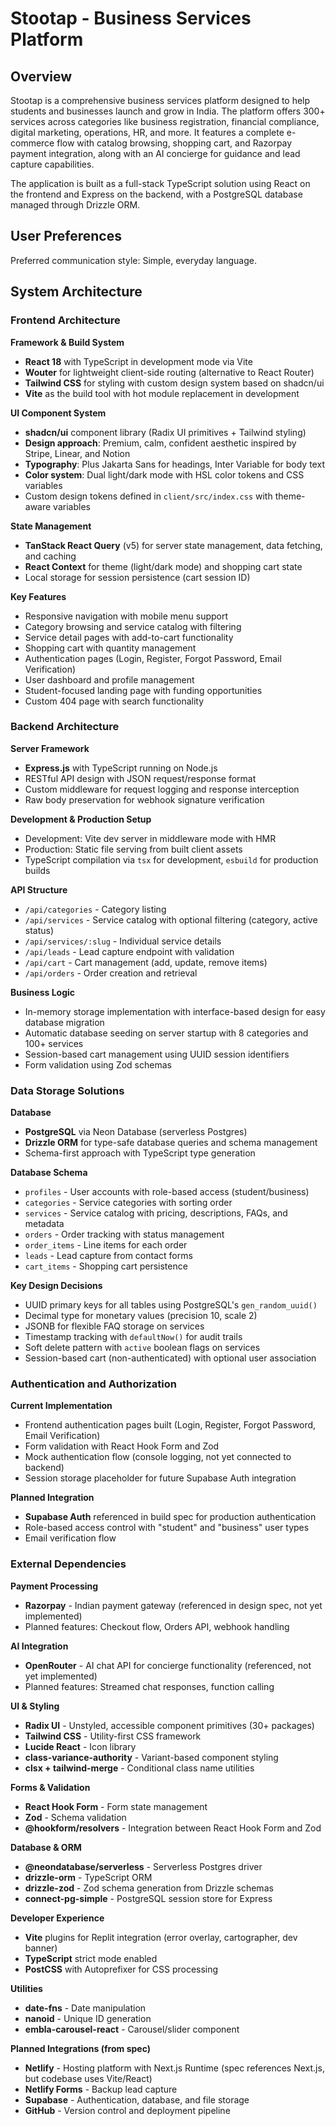 # Stootap - Business Services Platform

## Overview

Stootap is a comprehensive business services platform designed to help students and businesses launch and grow in India. The platform offers 300+ services across categories like business registration, financial compliance, digital marketing, operations, HR, and more. It features a complete e-commerce flow with catalog browsing, shopping cart, and Razorpay payment integration, along with an AI concierge for guidance and lead capture capabilities.

The application is built as a full-stack TypeScript solution using React on the frontend and Express on the backend, with a PostgreSQL database managed through Drizzle ORM.

## User Preferences

Preferred communication style: Simple, everyday language.

## System Architecture

### Frontend Architecture

**Framework & Build System**
- **React 18** with TypeScript in development mode via Vite
- **Wouter** for lightweight client-side routing (alternative to React Router)
- **Tailwind CSS** for styling with custom design system based on shadcn/ui
- **Vite** as the build tool with hot module replacement in development

**UI Component System**
- **shadcn/ui** component library (Radix UI primitives + Tailwind styling)
- **Design approach**: Premium, calm, confident aesthetic inspired by Stripe, Linear, and Notion
- **Typography**: Plus Jakarta Sans for headings, Inter Variable for body text
- **Color system**: Dual light/dark mode with HSL color tokens and CSS variables
- Custom design tokens defined in `client/src/index.css` with theme-aware variables

**State Management**
- **TanStack React Query** (v5) for server state management, data fetching, and caching
- **React Context** for theme (light/dark mode) and shopping cart state
- Local storage for session persistence (cart session ID)

**Key Features**
- Responsive navigation with mobile menu support
- Category browsing and service catalog with filtering
- Service detail pages with add-to-cart functionality
- Shopping cart with quantity management
- Authentication pages (Login, Register, Forgot Password, Email Verification)
- User dashboard and profile management
- Student-focused landing page with funding opportunities
- Custom 404 page with search functionality

### Backend Architecture

**Server Framework**
- **Express.js** with TypeScript running on Node.js
- RESTful API design with JSON request/response format
- Custom middleware for request logging and response interception
- Raw body preservation for webhook signature verification

**Development & Production Setup**
- Development: Vite dev server in middleware mode with HMR
- Production: Static file serving from built client assets
- TypeScript compilation via `tsx` for development, `esbuild` for production builds

**API Structure**
- `/api/categories` - Category listing
- `/api/services` - Service catalog with optional filtering (category, active status)
- `/api/services/:slug` - Individual service details
- `/api/leads` - Lead capture endpoint with validation
- `/api/cart` - Cart management (add, update, remove items)
- `/api/orders` - Order creation and retrieval

**Business Logic**
- In-memory storage implementation with interface-based design for easy database migration
- Automatic database seeding on server startup with 8 categories and 100+ services
- Session-based cart management using UUID session identifiers
- Form validation using Zod schemas

### Data Storage Solutions

**Database**
- **PostgreSQL** via Neon Database (serverless Postgres)
- **Drizzle ORM** for type-safe database queries and schema management
- Schema-first approach with TypeScript type generation

**Database Schema**
- `profiles` - User accounts with role-based access (student/business)
- `categories` - Service categories with sorting order
- `services` - Service catalog with pricing, descriptions, FAQs, and metadata
- `orders` - Order tracking with status management
- `order_items` - Line items for each order
- `leads` - Lead capture from contact forms
- `cart_items` - Shopping cart persistence

**Key Design Decisions**
- UUID primary keys for all tables using PostgreSQL's `gen_random_uuid()`
- Decimal type for monetary values (precision 10, scale 2)
- JSONB for flexible FAQ storage on services
- Timestamp tracking with `defaultNow()` for audit trails
- Soft delete pattern with `active` boolean flags on services
- Session-based cart (non-authenticated) with optional user association

### Authentication and Authorization

**Current Implementation**
- Frontend authentication pages built (Login, Register, Forgot Password, Email Verification)
- Form validation with React Hook Form and Zod
- Mock authentication flow (console logging, not yet connected to backend)
- Session storage placeholder for future Supabase Auth integration

**Planned Integration**
- **Supabase Auth** referenced in build spec for production authentication
- Role-based access control with "student" and "business" user types
- Email verification flow

### External Dependencies

**Payment Processing**
- **Razorpay** - Indian payment gateway (referenced in design spec, not yet implemented)
- Planned features: Checkout flow, Orders API, webhook handling

**AI Integration**
- **OpenRouter** - AI chat API for concierge functionality (referenced, not yet implemented)
- Planned features: Streamed chat responses, function calling

**UI & Styling**
- **Radix UI** - Unstyled, accessible component primitives (30+ packages)
- **Tailwind CSS** - Utility-first CSS framework
- **Lucide React** - Icon library
- **class-variance-authority** - Variant-based component styling
- **clsx + tailwind-merge** - Conditional class name utilities

**Forms & Validation**
- **React Hook Form** - Form state management
- **Zod** - Schema validation
- **@hookform/resolvers** - Integration between React Hook Form and Zod

**Database & ORM**
- **@neondatabase/serverless** - Serverless Postgres driver
- **drizzle-orm** - TypeScript ORM
- **drizzle-zod** - Zod schema generation from Drizzle schemas
- **connect-pg-simple** - PostgreSQL session store for Express

**Developer Experience**
- **Vite** plugins for Replit integration (error overlay, cartographer, dev banner)
- **TypeScript** strict mode enabled
- **PostCSS** with Autoprefixer for CSS processing

**Utilities**
- **date-fns** - Date manipulation
- **nanoid** - Unique ID generation
- **embla-carousel-react** - Carousel/slider component

**Planned Integrations (from spec)**
- **Netlify** - Hosting platform with Next.js Runtime (spec references Next.js, but codebase uses Vite/React)
- **Netlify Forms** - Backup lead capture
- **Supabase** - Authentication, database, and file storage
- **GitHub** - Version control and deployment pipeline